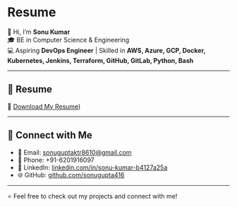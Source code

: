# Resume

👋 Hi, I’m **Sonu Kumar**  
🎓 BE in Computer Science & Engineering  
💻 Aspiring **DevOps Engineer** | Skilled in **AWS, Azure, GCP, Docker, Kubernetes, Jenkins, Terraform, GitHub, GitLab, Python, Bash**  

---

## 📌 Resume
📄 [Download My Resume](https://github.com/sonugupta4166/Resume.git))  

---

## 🔗 Connect with Me
- 📧 Email: sonuguptaktr8610@gmail.com  
- 📱 Phone: +91-6201916097  
- 💼 LinkedIn: [linkedin.com/in/sonu-kumar-b4127a25a](https://linkedin.com/in/sonu-kumar-b4127a25a)  
- 🌐 GitHub: [github.com/sonugupta416](https://github.com/sonugupta416)  

---
⭐️ Feel free to check out my projects and connect with me!
